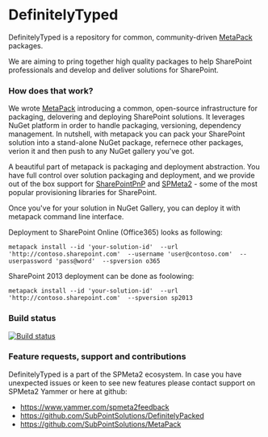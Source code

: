 # DefinitelyTyped
DefinitelyTyped is a repository for common, community-driven [MetaPack](https://github.com/SubPointSolutions/MetaPack) packages. 

We are aiming to pring together high quality packages to help SharePoint professionals and develop and deliver solutions for SharePoint.

### How does that work?
We wrote [MetaPack](https://github.com/SubPointSolutions/MetaPack) introducing a common, open-source infrastructure for packaging, delovering and deploying SharePoint solutions.
It leverages NuGet platform in order to handle packaging, versioning, dependency management. In nutshell, with metapack you can pack your SharePoint solution into a stand-alone NuGet package, refernece other packages, verion it and then push to any NuGet gallery you've got.

A beautiful part of metapack is packaging and deployment abstraction. 
You have full control over solution packaging and deployment, and we provide out of the box support for [SharePointPnP](https://github.com/SharePoint/PnP) and [SPMeta2](https://github.com/SubPointSolutions/spmeta2) - some of the most popular provisioning libraries for SharePoint.

Once you've for your solution in NuGet Gallery, you can deploy it with metapack command line interface. 

Deployment to SharePoint Online (Office365) looks as following:

``
metapack install --id 'your-solution-id' 
                 --url 'http://contoso.sharepoint.com' 
                 --username 'user@contoso.com' 
                 --userpassword 'pass@word' 
                 --spversion o365
``

SharePoint 2013 deployment can be done as foolowing:

``
metapack install --id 'your-solution-id' 
                 --url 'http://contoso.sharepoint.com' 
                 --spversion sp2013
``

### Build status
[![Build status](https://ci.appveyor.com/api/projects/status/j56lcx0bfqsfg220?svg=true)](https://ci.appveyor.com/project/SubPointSupport/definitelypacked)


### Feature requests, support and contributions

DefinitelyTyped is a part of the SPMeta2 ecosystem. In case you have unexpected issues or keen to see new features please contact support on SPMeta2 Yammer or here at github:

* https://www.yammer.com/spmeta2feedback
* https://github.com/SubPointSolutions/DefinitelyPacked
* https://github.com/SubPointSolutions/MetaPack